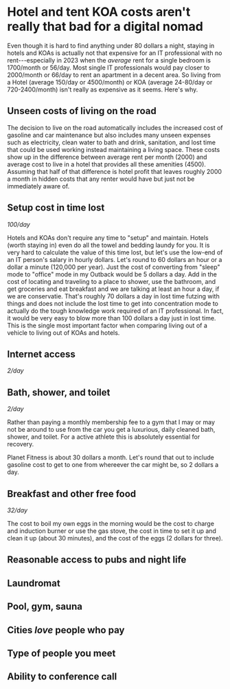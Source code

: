 # Hotel and tent KOA costs aren't really that bad for a digital nomad

Even though it is hard to find anything under 80 dollars a night, staying in hotels and KOAs is actually not that expensive for an IT professional with no rent---especially in 2023 when the *average* rent for a single bedroom is 1700/month or 56/day. Most single IT professionals would pay closer to 2000/month or 66/day to rent an apartment in a decent area. So living from a Hotel (average 150/day or 4500/month) or KOA (average 24-80/day or 720-2400/month) isn't really as expensive as it seems. Here's why.

## Unseen costs of living on the road

The decision to live on the road automatically includes the increased cost of gasoline and car maintenance but also includes many unseen expenses such as electricity, clean water to bath and drink, sanitation, and lost time that could be used working instead maintaining a living space. These costs show up in the difference between average rent per month (2000) and average cost to live in a hotel that provides all these amenities (4500). Assuming that half of that difference is hotel profit that leaves roughly 2000 a month in hidden costs that any renter would have but just not be immediately aware of.

## Setup cost in time lost

*100/day*

Hotels and KOAs don't require any time to "setup" and maintain. Hotels (worth staying in) even do all the towel and bedding laundy for you. It is very hard to calculate the value of this time lost, but let's use the low-end of an IT person's salary in hourly dollars. Let's round to 60 dollars an hour or a dollar a minute (120,000 per year). Just the cost of converting from "sleep" mode to "office" mode in my Outback would be 5 dollars a day. Add in the cost of locating and traveling to a place to shower, use the bathroom, and get groceries and eat breakfast and we are talking at least an hour a day, if we are conservatie. That's roughly 70 dollars a day in lost time futzing with things and does not include the lost time to get into concentration mode to actually do the tough knowledge work required of an IT professional. In fact, it would be very easy to blow more than 100 dollars a day just in lost time. This is the single most important factor when comparing living out of a vehicle to living out of KOAs and hotels.

## Internet access

*2/day*

## Bath, shower, and toilet

*2/day*

Rather than paying a monthly membership fee to a gym that I may or may not be around to use from the car you get a luxurious, daily cleaned bath, shower, and toilet. For a active athlete this is absolutely essential for recovery.

Planet Fitness is about 30 dollars a month. Let's round that out to include gasoline cost to get to one from whereever the car might be, so 2 dollars a day.

## Breakfast and other free food

*32/day*

The cost to boil my own eggs in the morning would be the cost to charge and induction burner or use the gas stove, the cost in time to set it up and clean it up (about 30 minutes), and the cost of the eggs (2 dollars for three).

## Reasonable access to pubs and night life

## Laundromat

## Pool, gym, sauna

## Cities *love* people who pay

## Type of people you meet

## Ability to conference call

